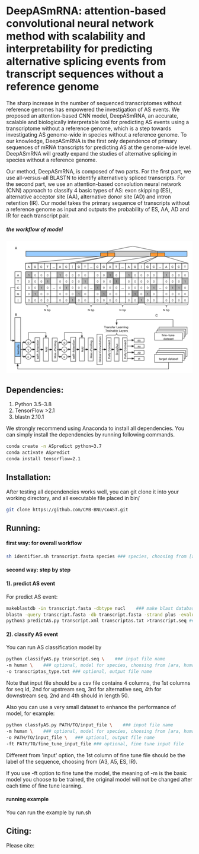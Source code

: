 # DeepASmRNA: attention-based convolutional neural network method with scalability and interpretability for predicting alternative splicing events from transcript sequences without a reference genome
The sharp increase in the number of sequenced transcriptomes without reference genomes has empowered the investigation of AS events. We proposed an attention-based CNN model, DeepASmRNA, an accurate, scalable and biologically interpretable tool for predicting AS events using a transcriptome without a reference genome, which is a step towards investigating AS genome-wide in species without a reference genome. To our knowledge, DeepASmRNA is the first only dependence of primary sequences of mRNA transcripts for predicting AS at the genome-wide level. DeepASmRNA will greatly expand the studies of alternative splicing in species without a reference genome.

Our method, DeepASmRNA, is composed of two parts. For the first part, we use all-versus-all BLASTN to identify alternatively spliced transcripts. For the second part, we use an attention-based convolution neural network (CNN) approach to classify 4 basic types of AS: exon skipping (ES), alternative acceptor site (AA), alternative donor site (AD) and intron retention (IR). Our model takes the primary sequence of transcripts without a reference genome as input and outputs the probability of ES, AA, AD and IR for each transcript pair.

##### the workflow of model

![img](workflow.png)

## Dependencies:

1. Python 3.5–3.8
2. TensorFlow >2.1
3. blastn 2.10.1

We strongly recommend using Anaconda to install all dependencies. You can simply install the dependencies by running following commands.

```bash
conda create -n ASpredict python=3.7
conda activate ASpredict
conda install tensorflow=2.1
```

## Installation:

After testing all dependencies works well, you can git clone it into your working directory, and all executable file placed in bin/

```bash
git clone https://github.com/CMB-BNU/CoAST.git
```



## Running:

#### first way: for overall workflow
```bash
sh identifier.sh transcript.fasta species ### species, choosing from [ara, human], ara for plant human for animal
```


#### second way: step by step

#### 1). predict AS event
For predict AS event:

```bash
makeblastdb -in transcript.fasta -dbtype nucl    ### make blast database 
blastn -query transcript.fasta -db transcript.fasta -strand plus -evalue 1E-10 -outfmt 5 -ungapped -num_threads 20 -out transcript.xml  ### sequence alignment using blastn
python3 predictAS.py transcript.xml transcriptas.txt >transcript.seq ### predict AS transcript pair 
```


#### 2). classify AS event

You can run AS classification model by 

```bash
python classifyAS.py transcript.seq \    ### input file name 
-m human \    ### optional, model for species, choosing from [ara, human, rice, fine_tune], default = human
-o transcriptas_type.txt ### optional, output file name 
```

Note that input file should be a csv file contains 4 columns, the 1st columns for seq id, 2nd for upstream seq, 3rd for alternative seq, 4th for downstream seq. 2nd and 4th should in length 50.

Also you can use a very small dataset to enhance the performance of model, for example:

```bash
python classfyAS.py PATH/TO/input_file \    ### input file name 
-m human \    ### optional, model for species, choosing from [ara, human, rice, fine_tune], default = human
-o PATH/TO/input_file \   ### optional, output file name 
-ft PATH/TO/fine_tune_input_file ### optional, fine tune input file
```
Different from 'input' option, the 1st column of fine tune file should be the label of the sequence, choosing from (A3, A5, ES, IR).

If you use -ft option to fine tune the model, the meaning of -m is the basic model you choose to be trained, the original model will not be changed after each time of fine tune learning.

#### running example

You can run the example by run.sh

## Citing:

Please cite:



